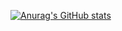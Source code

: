 [![Anurag's GitHub stats](https://github-readme-stats.vercel.app/api?username=Nana-Miko)](https://github.com/anuraghazra/github-readme-stats)
